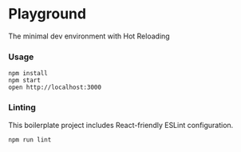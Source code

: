 Playground
==========

The minimal dev environment with Hot Reloading

### Usage

```
npm install
npm start
open http://localhost:3000
```

### Linting

This boilerplate project includes React-friendly ESLint configuration.

```
npm run lint
```
